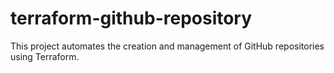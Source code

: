 # terraform-github-repository
This project automates the creation and management of GitHub repositories using Terraform.
